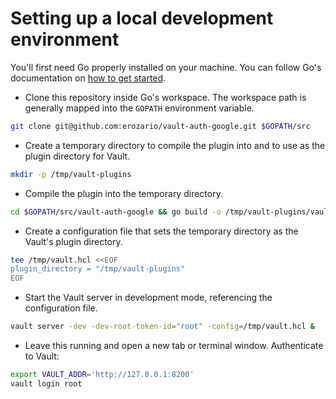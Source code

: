 # Setting up a local development environment

You'll first need Go properly installed on your machine. You can follow Go's
documentation on [how to get started](https://golang.org/doc).

- Clone this repository inside Go's workspace. The workspace path is generally
   mapped into the `GOPATH` environment variable.

```sh
git clone git@github.com:erozario/vault-auth-google.git $GOPATH/src
```


- Create a temporary directory to compile the plugin into and to use as the
   plugin directory for Vault.

```sh
mkdir -p /tmp/vault-plugins
```


- Compile the plugin into the temporary directory.

```sh
cd $GOPATH/src/vault-auth-google && go build -o /tmp/vault-plugins/vault-auth-google
```


- Create a configuration file that sets the temporary directory as the Vault's
   plugin directory.

```sh
tee /tmp/vault.hcl <<EOF
plugin_directory = "/tmp/vault-plugins"
EOF
```


- Start the Vault server in development mode, referencing the configuration
   file.

```sh
vault server -dev -dev-root-token-id="root" -config=/tmp/vault.hcl &
```


- Leave this running and open a new tab or terminal window. Authenticate to Vault:

```sh
export VAULT_ADDR='http://127.0.0.1:8200'
vault login root
```
